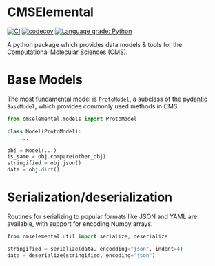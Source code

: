 CMSElemental
====================
[//]: # (Badges)
[![CI](https://github.com/MolSSI/cmselemental/actions/workflows/CI.yaml/badge.svg)](https://github.com/MolSSI/cmselemental/actions/workflows/CI.yaml)
[![codecov](https://codecov.io/gh/MolSSI/cmslemental/branch/main/graph/badge.svg)](https://codecov.io/gh/MolSSI/cmslemental/branch/main)
[![Language grade: Python](https://img.shields.io/lgtm/grade/python/g/MolSSI/cmselemental.svg?logo=lgtm&logoWidth=18)](https://lgtm.com/projects/g/MolSSI/cmselemental/context:python)

A python package which provides data models & tools for the Computational Molecular Sciences (CMS).

# Base Models
The most fundamental model is `ProtoModel`, a subclass of the [pydantic](https://pydantic-docs.helpmanual.io) `BaseModel`, which provides commonly used methods in CMS.
```python
from cmselemental.models import ProtoModel

class Model(ProtoModel):
    ...

obj = Model(...)
is_same = obj.compare(other_obj)
stringified = obj.json()
data = obj.dict()
```

# Serialization/deserialization
Routines for serializing to popular formats like JSON and YAML are available, with support for encoding Numpy arrays. 
```python
from cmselemental.util import serialize, deserialize

stringified = serialize(data, encodding="json", indent=4)
data = deserialize(stringified, encoding="json")
```
